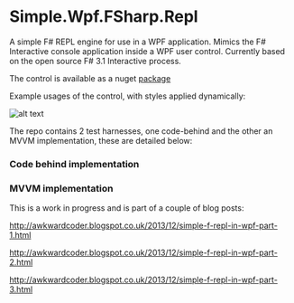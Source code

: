 Simple.Wpf.FSharp.Repl
======================

A simple F# REPL engine for use in a WPF application. Mimics the F# Interactive console application inside a WPF user control. Currently based on the open source F# 3.1 Interactive process.

The control is available as a nuget [package](https://www.nuget.org/packages/Simple.Wpf.FSharp.Repl/)

Example usages of the control, with styles applied dynamically:

![alt text](https://raw.github.com/oriches/Simple.Wpf.FSharp.Repl/master/Readme%20Images/examples.png "Example usage using 2 different themes")


The repo contains 2 test harnesses, one code-behind and the other an MVVM implementation, these are detailed below:

### Code behind implementation

### MVVM implementation


This is a work in progress and is part of a couple of blog posts:

http://awkwardcoder.blogspot.co.uk/2013/12/simple-f-repl-in-wpf-part-1.html

http://awkwardcoder.blogspot.co.uk/2013/12/simple-f-repl-in-wpf-part-2.html

http://awkwardcoder.blogspot.co.uk/2013/12/simple-f-repl-in-wpf-part-3.html
